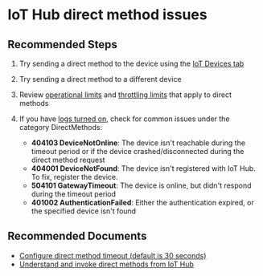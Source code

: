 <properties
	pageTitle="IoT Hub direct method issues"
	description="IoT Hub direct method issues"
	service="microsoft.devices"
	resource="iothubs"
	authors="jlian,meetshamir,jtanner-msft"
  	ms.author="jlian,saziz,jtanner"
	displayOrder="85"
	selfHelpType="resource"
	supportTopicIds="32630547"
	resourceTags=""
	productPesIds="15946"
	cloudEnvironments="public,BlackForest,Fairfax"
	articleId="f9cb4e6b-59dc-4ed8-81be-f0ae0d262366"
	ownershipId="AzureIot_IotHub"
/>

# IoT Hub direct method issues  

## **Recommended Steps**

1. Try sending a direct method to the device using the [IoT Devices tab](data-blade:Microsoft_Azure_IotHub.DeviceExplorerBlade.id.$resourceId)
1. Try sending a direct method to a different device
1. Review [operational limits](https://docs.microsoft.com/azure/iot-hub/iot-hub-devguide-quotas-throttling#other-limits) and [throttling limits](https://docs.microsoft.com/azure/iot-hub/iot-hub-devguide-quotas-throttling#operation-throttles) that apply to direct methods
1. If you have [logs turned on](https://docs.microsoft.com/azure/iot-hub/iot-hub-monitor-resource-health#direct-methods), check for common issues under the category DirectMethods:

	* **404103 DeviceNotOnline**: The device isn't reachable during the timeout period or if the device crashed/disconnected during the direct method request
	* **404001 DeviceNotFound**: The device isn't registered with IoT Hub. To fix, register the device.
	* **504101 GatewayTimeout**: The device is online, but didn't respond during the timeout period
	* **401002 AuthenticationFailed**: Either the authentication expired, or the specified device isn't found

## **Recommended Documents**

* [Configure direct method timeout (default is 30 seconds)](https://docs.microsoft.com/azure/iot-hub/iot-hub-devguide-direct-methods#invoke-a-direct-method-from-a-back-end-app)<br>
* [Understand and invoke direct methods from IoT Hub](https://docs.microsoft.com/azure/iot-hub/iot-hub-devguide-direct-methods#handle-a-direct-method-on-a-device)
